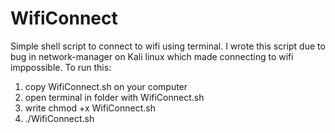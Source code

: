 # WifiConnect
Simple shell script to connect to wifi using terminal.
I wrote this script due to bug in network-manager on Kali linux which made connecting to wifi imppossible.
To run this:
1. copy WifiConnect.sh on your computer
2. open terminal in folder with WifiConnect.sh
3. write chmod +x WifiConnect.sh
4. ./WifiConnect.sh
